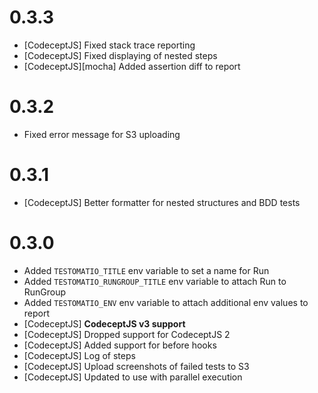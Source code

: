 # 0.3.3

* [CodeceptJS] Fixed stack trace reporting
* [CodeceptJS] Fixed displaying of nested steps
* [CodeceptJS][mocha] Added assertion diff to report

# 0.3.2

* Fixed error message for S3 uploading

# 0.3.1

* [CodeceptJS] Better formatter for nested structures and BDD tests

# 0.3.0

* Added `TESTOMATIO_TITLE` env variable to set a name for Run
* Added `TESTOMATIO_RUNGROUP_TITLE` env variable to attach Run to RunGroup
* Added `TESTOMATIO_ENV` env variable to attach additional env values to report
* [CodeceptJS] **CodeceptJS v3 support**
* [CodeceptJS] Dropped support for CodeceptJS 2
* [CodeceptJS] Added support for before hooks
* [CodeceptJS] Log of steps
* [CodeceptJS] Upload screenshots of failed tests to S3
* [CodeceptJS] Updated to use with parallel execution
